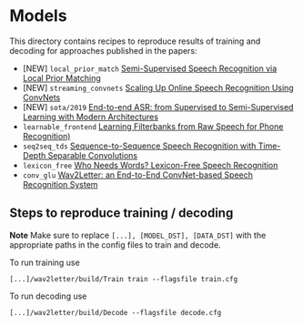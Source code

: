 # Models

This directory contains recipes to reproduce results of training and decoding for approaches published in the papers:
- [NEW] `local_prior_match` [Semi-Supervised Speech Recognition via Local Prior Matching](https://arxiv.org/abs/2002.10336)
- [NEW] `streaming_convnets` [Scaling Up Online Speech Recognition Using ConvNets](https://research.fb.com/publications/scaling-up-online-speech-recognition-using-convnets/)
- [NEW] `sota/2019` [End-to-end ASR: from Supervised to Semi-Supervised Learning with Modern Architectures](https://arxiv.org/abs/1911.08460)
- `learnable_frontend` [Learning Filterbanks from Raw Speech for Phone Recognition)](https://arxiv.org/pdf/1711.01161.pdf)
- `seq2seq_tds` [Sequence-to-Sequence Speech Recognition with Time-Depth Separable Convolutions](https://arxiv.org/abs/1904.02619)
- `lexicon_free` [Who Needs Words? Lexicon-Free Speech Recognition](https://arxiv.org/abs/1904.04479)
- `conv_glu` [Wav2Letter: an End-to-End ConvNet-based Speech Recognition System](https://arxiv.org/pdf/1609.03193.pdf)

## Steps to reproduce training / decoding

**Note** Make sure to replace `[...], [MODEL_DST], [DATA_DST]` with the appropriate paths in the config files to train and decode.

To run training use
```
[...]/wav2letter/build/Train train --flagsfile train.cfg
```

To run decoding use
```
[...]/wav2letter/build/Decode --flagsfile decode.cfg
```
